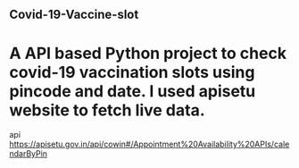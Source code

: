 ## Covid-19-Vaccine-slot
# A API based Python project to check covid-19 vaccination slots using pincode and date. I used apisetu website to fetch live data.
api https://apisetu.gov.in/api/cowin#/Appointment%20Availability%20APIs/calendarByPin
